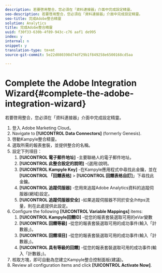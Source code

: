 ```yaml
---
description: 若要啓用整合，您必須在「資料連接器」介面中完成設定精靈。
seo-description: 若要啓用整合，您必須在「資料連接器」介面中完成設定精靈。
seo-title: 完成Adobe整合精靈
solution: Analytics
title: 完成Adobe整合精靈
uuid: f30f33-630b-4f89-943c-c76 aaf1 de995
index: y
internal: n
snippet: y
translation-type: tm+mt
source-git-commit: 5e22d080398d74df29b1f849258e6500168cd5aa

---
```



# Complete the Adobe Integration Wizard{#complete-the-adobe-integration-wizard}

若要啓用整合，您必須在「資料連接器」介面中完成設定精靈。

1. 登入 Adobe Marketing Cloud。
1. Navigate to **[!UICONTROL Data Connectors]** (formerly Genesis).
1. 啓動Kampyle整合精靈。
1. 選取所需的報表套裝，並提供整合的名稱。
1. 設定下列項目：
   1. **[!UICONTROL 電子郵件地址]** -主要聯絡人的電子郵件地址。
   1. **[!UICONTROL 此整合設定的說明]** -(選用)說明。
   1. **[!UICONTROL Kampyle Key]** -在Kampyle應用程式中尋找此金鑰，並在 **[!UICONTROL 「回饋表格]** &gt; **[!UICONTROL 回饋表格自訂]**」下尋找此金鑰。
   1. **[!UICONTROL 追蹤伺服器]** -您用來追蹤Adobe Analytics資料的追蹤伺服器(網域)設定。
   1. **[!UICONTROL 追蹤伺服器安全]** -如果追蹤伺服器不同於安全/https流量，則在此處提供此設定。
1. Configure the following **[!UICONTROL Variable Mappings]** items:
   1. **[!UICONTROL Kampyle回饋ID]** -從您的報表套裝選取可用的eVar變數
   1. **[!UICONTROL 回饋等級]** -從您的報表套裝選取可用的成功事件(輸入「計數器」)。
   1. **[!UICONTROL 回饋項目]** -從您的報表套裝選取可用的成功事件(輸入「計數器」)。
   1. **[!UICONTROL 具有等級的回饋]** -從您的報表套裝選取可用的成功事件(輸入「計數器」)。
1. 核取方塊，即可自動為您建立Kampyle整合控制面板(建議)。
1. Review all configuration items and click **[!UICONTROL Activate Now]**.
